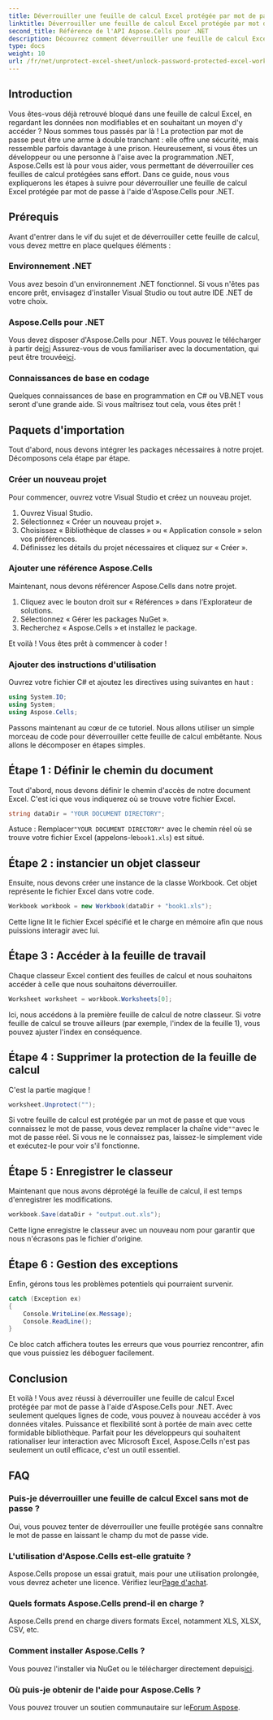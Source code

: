 ```yaml
---
title: Déverrouiller une feuille de calcul Excel protégée par mot de passe
linktitle: Déverrouiller une feuille de calcul Excel protégée par mot de passe
second_title: Référence de l'API Aspose.Cells pour .NET
description: Découvrez comment déverrouiller une feuille de calcul Excel protégée par mot de passe à l'aide d'Aspose.Cells pour .NET. Tutoriel étape par étape en C#.
type: docs
weight: 10
url: /fr/net/unprotect-excel-sheet/unlock-password-protected-excel-worksheet/
---
```

## Introduction

Vous êtes-vous déjà retrouvé bloqué dans une feuille de calcul Excel, en regardant les données non modifiables et en souhaitant un moyen d'y accéder ? Nous sommes tous passés par là ! La protection par mot de passe peut être une arme à double tranchant : elle offre une sécurité, mais ressemble parfois davantage à une prison. Heureusement, si vous êtes un développeur ou une personne à l'aise avec la programmation .NET, Aspose.Cells est là pour vous aider, vous permettant de déverrouiller ces feuilles de calcul protégées sans effort. Dans ce guide, nous vous expliquerons les étapes à suivre pour déverrouiller une feuille de calcul Excel protégée par mot de passe à l'aide d'Aspose.Cells pour .NET. 

## Prérequis

Avant d'entrer dans le vif du sujet et de déverrouiller cette feuille de calcul, vous devez mettre en place quelques éléments :

### Environnement .NET

Vous avez besoin d'un environnement .NET fonctionnel. Si vous n'êtes pas encore prêt, envisagez d'installer Visual Studio ou tout autre IDE .NET de votre choix. 

### Aspose.Cells pour .NET

 Vous devez disposer d'Aspose.Cells pour .NET. Vous pouvez le télécharger à partir de[ici](https://releases.aspose.com/cells/net/) Assurez-vous de vous familiariser avec la documentation, qui peut être trouvée[ici](https://reference.aspose.com/cells/net/).

### Connaissances de base en codage

Quelques connaissances de base en programmation en C# ou VB.NET vous seront d'une grande aide. Si vous maîtrisez tout cela, vous êtes prêt !

## Paquets d'importation

Tout d'abord, nous devons intégrer les packages nécessaires à notre projet. Décomposons cela étape par étape.

### Créer un nouveau projet

Pour commencer, ouvrez votre Visual Studio et créez un nouveau projet. 

1. Ouvrez Visual Studio. 
2. Sélectionnez « Créer un nouveau projet ».
3. Choisissez « Bibliothèque de classes » ou « Application console » selon vos préférences.
4. Définissez les détails du projet nécessaires et cliquez sur « Créer ».

### Ajouter une référence Aspose.Cells

Maintenant, nous devons référencer Aspose.Cells dans notre projet.

1. Cliquez avec le bouton droit sur « Références » dans l’Explorateur de solutions.
2. Sélectionnez « Gérer les packages NuGet ».
3. Recherchez « Aspose.Cells » et installez le package.

Et voilà ! Vous êtes prêt à commencer à coder !

### Ajouter des instructions d'utilisation

Ouvrez votre fichier C# et ajoutez les directives using suivantes en haut :

```csharp
using System.IO;
using System;
using Aspose.Cells;
```

Passons maintenant au cœur de ce tutoriel. Nous allons utiliser un simple morceau de code pour déverrouiller cette feuille de calcul embêtante. Nous allons le décomposer en étapes simples.

## Étape 1 : Définir le chemin du document

Tout d'abord, nous devons définir le chemin d'accès de notre document Excel. C'est ici que vous indiquerez où se trouve votre fichier Excel. 

```csharp
string dataDir = "YOUR DOCUMENT DIRECTORY";
```

 Astuce : Remplacer`"YOUR DOCUMENT DIRECTORY"` avec le chemin réel où se trouve votre fichier Excel (appelons-le`book1.xls`) est situé. 

## Étape 2 : instancier un objet classeur

Ensuite, nous devons créer une instance de la classe Workbook. Cet objet représente le fichier Excel dans votre code.

```csharp
Workbook workbook = new Workbook(dataDir + "book1.xls");
```

Cette ligne lit le fichier Excel spécifié et le charge en mémoire afin que nous puissions interagir avec lui.

## Étape 3 : Accéder à la feuille de travail

Chaque classeur Excel contient des feuilles de calcul et nous souhaitons accéder à celle que nous souhaitons déverrouiller. 

```csharp
Worksheet worksheet = workbook.Worksheets[0];
```

Ici, nous accédons à la première feuille de calcul de notre classeur. Si votre feuille de calcul se trouve ailleurs (par exemple, l'index de la feuille 1), vous pouvez ajuster l'index en conséquence.

## Étape 4 : Supprimer la protection de la feuille de calcul

C'est la partie magique ! 

```csharp
worksheet.Unprotect("");
```

 Si votre feuille de calcul est protégée par un mot de passe et que vous connaissez le mot de passe, vous devez remplacer la chaîne vide`""`avec le mot de passe réel. Si vous ne le connaissez pas, laissez-le simplement vide et exécutez-le pour voir s'il fonctionne.

## Étape 5 : Enregistrer le classeur

Maintenant que nous avons déprotégé la feuille de calcul, il est temps d'enregistrer les modifications. 

```csharp
workbook.Save(dataDir + "output.out.xls");
```

Cette ligne enregistre le classeur avec un nouveau nom pour garantir que nous n'écrasons pas le fichier d'origine. 

## Étape 6 : Gestion des exceptions

Enfin, gérons tous les problèmes potentiels qui pourraient survenir. 

```csharp
catch (Exception ex)
{
    Console.WriteLine(ex.Message);
    Console.ReadLine();
}
```

Ce bloc catch affichera toutes les erreurs que vous pourriez rencontrer, afin que vous puissiez les déboguer facilement. 

## Conclusion

Et voilà ! Vous avez réussi à déverrouiller une feuille de calcul Excel protégée par mot de passe à l'aide d'Aspose.Cells pour .NET. Avec seulement quelques lignes de code, vous pouvez à nouveau accéder à vos données vitales. Puissance et flexibilité sont à portée de main avec cette formidable bibliothèque. Parfait pour les développeurs qui souhaitent rationaliser leur interaction avec Microsoft Excel, Aspose.Cells n'est pas seulement un outil efficace, c'est un outil essentiel.

## FAQ

### Puis-je déverrouiller une feuille de calcul Excel sans mot de passe ?  
Oui, vous pouvez tenter de déverrouiller une feuille protégée sans connaître le mot de passe en laissant le champ du mot de passe vide.

### L'utilisation d'Aspose.Cells est-elle gratuite ?  
 Aspose.Cells propose un essai gratuit, mais pour une utilisation prolongée, vous devrez acheter une licence. Vérifiez leur[Page d'achat](https://purchase.aspose.com/buy).

### Quels formats Aspose.Cells prend-il en charge ?  
Aspose.Cells prend en charge divers formats Excel, notamment XLS, XLSX, CSV, etc.

### Comment installer Aspose.Cells ?  
 Vous pouvez l'installer via NuGet ou le télécharger directement depuis[ici](https://releases.aspose.com/cells/net/).

### Où puis-je obtenir de l'aide pour Aspose.Cells ?  
 Vous pouvez trouver un soutien communautaire sur le[Forum Aspose](https://forum.aspose.com/c/cells/9).